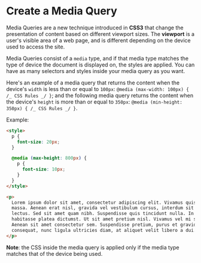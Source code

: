 # Create a Media Query

Media Queries are a new technique introduced in **CSS3** that change the presentation of content based on different viewport sizes. The **viewport** is a user's visible area of a web page, and is different depending on the device used to access the site.

Media Queries consist of a `media` type, and if that media type matches the type of device the document is displayed on, the styles are applied. You can have as many selectors and styles inside your media query as you want.

Here's an example of a media query that returns the content when the device's `width` is less than or equal to `100px`: `@media (max-width: 100px) { /_ CSS Rules _/ }`; and the following media query returns the content when the device's `height` is more than or equal to `350px`: `@media (min-height: 350px) { /_ CSS Rules _/ }`.

Example:

```html
<style>
  p {
    font-size: 20px;
  }

  @media (max-height: 800px) {
    p {
      font-size: 10px;
    }
  }
</style>

<p>
  Lorem ipsum dolor sit amet, consectetur adipiscing elit. Vivamus quis tempus
  massa. Aenean erat nisl, gravida vel vestibulum cursus, interdum sit amet
  lectus. Sed sit amet quam nibh. Suspendisse quis tincidunt nulla. In hac
  habitasse platea dictumst. Ut sit amet pretium nisl. Vivamus vel mi sem.
  Aenean sit amet consectetur sem. Suspendisse pretium, purus et gravida
  consequat, nunc ligula ultricies diam, at aliquet velit libero a dui.
</p>
```

**Note**: the CSS inside the media query is applied only if the media type matches that of the device being used.
